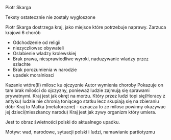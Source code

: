 Piotr Skarga

Teksty ostatecznie nie zostały wygłoszone

Piotr Skarga dostrzega kraj, jako miejsce które potrzebuje naprawy.
Zarzuca krajowi 6 chorób
- Odchodzenie od religii
- niezyczliowsc obywateli
- Oslabienie wladzy krolewskiej
- Brak prawa, niesprawiedliwe wyroki, naduzywanie wladzy przez szlachte
- Brak porozumienia w narodzie
- upadek moralniosci

Kazanie wtóre(II) milosc ku ojczyznie
Autor wymienia choroby
Pokazuje on tam brak milości do ojczyzny, ponieważ ludzie zajmują się sprawami prywatnymi.
Kraj jest jak okręt na morzu. Który przez ludzi topi się(Horacy z antyku) ludzie nie chronią toniącego statku lecz skupiają się na zbieraniu dóbr
Kraj to Matka (metaforczne) - oznacza to ze milosc powinny okazywac jej dzieci(mieszkancy narodu)
Kraj jest jak zywy organizm który umiera.

Jest to obraz świetności polski do aktualnego upadku.



Motyw: wad, narodowe, sytuacji polski  i ludzi, namawianie partiotyzmu